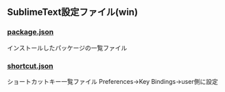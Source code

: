 ## SublimeText設定ファイル(win)

### [package.json](https://github.com/kefrontend/SublimeText/blob/master/package.json)
インストールしたパッケージの一覧ファイル

### [shortcut.json](https://github.com/kefrontend/SublimeText/blob/master/shortcut.json)
ショートカットキー一覧ファイル
Preferences->Key Bindings->user側に設定